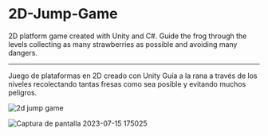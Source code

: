 # 2D-Jump-Game

2D platform game created with Unity and C#. 
Guide the frog through the levels collecting as many strawberries as possible and avoiding many dangers.

---------------------------------------------

Juego de plataformas en 2D creado con Unity
Guía a la rana a través de los niveles recolectando tantas fresas como sea posible y evitando muchos peligros.


![2d jump game](https://github.com/ricardobar96/2D-Jump-Game/assets/73242474/e8fa6ca1-f38e-49fb-9359-6cda64662812)


![Captura de pantalla 2023-07-15 175025](https://github.com/ricardobar96/2D-Jump-Game/assets/73242474/c52a1b76-cdbf-4635-ac67-9726365ee3e6)
